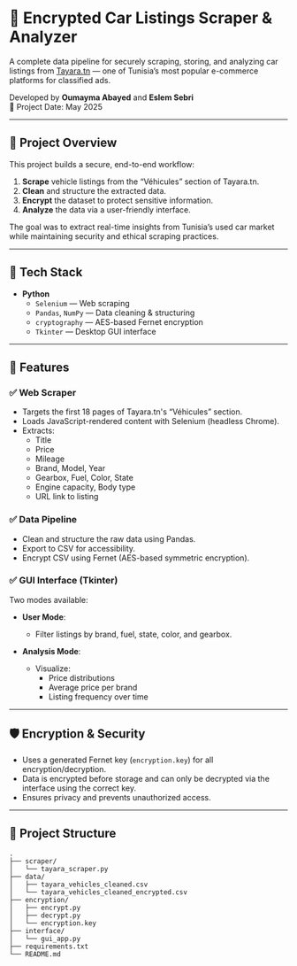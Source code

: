 # 🔐 Encrypted Car Listings Scraper & Analyzer

A complete data pipeline for securely scraping, storing, and analyzing car listings from [Tayara.tn](https://www.tayara.tn) — one of Tunisia’s most popular e-commerce platforms for classified ads.

Developed by **Oumayma Abayed** and **Eslem Sebri**  
📅 Project Date: May 2025

---

## 📌 Project Overview

This project builds a secure, end-to-end workflow:

1. **Scrape** vehicle listings from the “Véhicules” section of Tayara.tn.  
2. **Clean** and structure the extracted data.  
3. **Encrypt** the dataset to protect sensitive information.  
4. **Analyze** the data via a user-friendly interface.

The goal was to extract real-time insights from Tunisia’s used car market while maintaining security and ethical scraping practices.

---

## 🔧 Tech Stack

- **Python**
  - `Selenium` — Web scraping
  - `Pandas`, `NumPy` — Data cleaning & structuring
  - `cryptography` — AES-based Fernet encryption
  - `Tkinter` — Desktop GUI interface

---

## 🧩 Features

### ✅ Web Scraper

- Targets the first 18 pages of Tayara.tn's “Véhicules” section.
- Loads JavaScript-rendered content with Selenium (headless Chrome).
- Extracts:
  - Title
  - Price
  - Mileage
  - Brand, Model, Year
  - Gearbox, Fuel, Color, State
  - Engine capacity, Body type
  - URL link to listing

### ✅ Data Pipeline

- Clean and structure the raw data using Pandas.
- Export to CSV for accessibility.
- Encrypt CSV using Fernet (AES-based symmetric encryption).

### ✅ GUI Interface (Tkinter)

Two modes available:

- **User Mode**:  
  - Filter listings by brand, fuel, state, color, and gearbox.

- **Analysis Mode**:  
  - Visualize:
    - Price distributions
    - Average price per brand
    - Listing frequency over time

---

## 🛡️ Encryption & Security

- Uses a generated Fernet key (`encryption.key`) for all encryption/decryption.
- Data is encrypted before storage and can only be decrypted via the interface using the correct key.
- Ensures privacy and prevents unauthorized access.

---

## 📁 Project Structure

```text
.
├── scraper/
│   └── tayara_scraper.py
├── data/
│   ├── tayara_vehicles_cleaned.csv
│   └── tayara_vehicles_cleaned_encrypted.csv
├── encryption/
│   ├── encrypt.py
│   ├── decrypt.py
│   └── encryption.key
├── interface/
│   └── gui_app.py
├── requirements.txt
└── README.md
